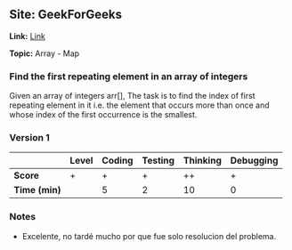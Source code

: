 ## Site: GeekForGeeks

**Link:** [Link](https://www.geeksforgeeks.org/find-first-repeating-element-array-integers/)

**Topic:** Array - Map

### Find the first repeating element in an array of integers

Given an array of integers arr[], The task is to find the index of
first repeating element in it i.e. the element that occurs more than
once and whose index of the first occurrence is the smallest.

### Version 1

|           | Level | Coding | Testing | Thinking | Debugging  |
|-----------|-------|--------|---------|----------|------------|
| **Score** | +     | +      | +       | ++       | +          |
| **Time (min)** | | 5 | 2 | 10 | 0 |

### Notes
- Excelente, no tardé mucho por que fue solo resolucion del problema. 
